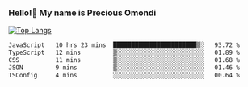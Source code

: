 ### Hello!👋 My name is Precious Omondi 

[![Top Langs](https://github-readme-stats.vercel.app/api/top-langs/?username=Presho99&langs_count=8&theme=dark)](https://github.com/Presho99/github-readme-stats)



<!--START_SECTION:waka-->

```txt
JavaScript   10 hrs 23 mins  ███████████████████████▒░   93.72 %
TypeScript   12 mins         ▒░░░░░░░░░░░░░░░░░░░░░░░░   01.89 %
CSS          11 mins         ▒░░░░░░░░░░░░░░░░░░░░░░░░   01.68 %
JSON         9 mins          ▒░░░░░░░░░░░░░░░░░░░░░░░░   01.46 %
TSConfig     4 mins          ░░░░░░░░░░░░░░░░░░░░░░░░░   00.64 %
```

<!--END_SECTION:waka-->

